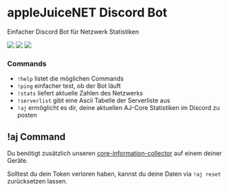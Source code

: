 # appleJuiceNET Discord Bot

Einfacher Discord Bot für Netzwerk Statistiken

[![](https://img.shields.io/discord/748168568230641666)](https://discord.gg/qUMDHV)
![](https://github.com/applejuicenet/discord-bot/workflows/container/badge.svg)
![](https://img.shields.io/github/license/applejuicenet/discord-bot.svg)

### Commands
- `!help` listet die möglichen Commands
- `!ping` einfacher test, ob der Bot läuft
- `!stats` liefert aktuelle Zahlen des Netzwerks
- `!serverlist` gibt eine Ascii Tabelle der Serverliste aus
- `!aj` ermöglicht es dir, deine aktuellen AJ-Core Statistiken im Discord zu posten

## !aj Command

Du benötigt zusätzlich unseren [core-information-collector](https://github.com/applejuicenet/core-information-collector) auf einem deiner Geräte.

Solltest du dein Token verloren haben, kannst du deine Daten via `!aj reset` zurücksetzen lassen.
